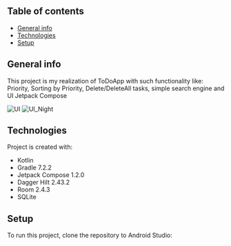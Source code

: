 ## Table of contents
* [General info](#general-info)
* [Technologies](#technologies)
* [Setup](#setup)

## General info
This project is my realization of ToDoApp with such functionality like: Priority, Sorting by Priority, Delete/DeleteAll tasks, simple search engine and UI Jetpack Compose

![UI](https://user-images.githubusercontent.com/74863359/193428651-6af860d1-cb0c-4141-9112-45bff5573738.png)
![UI_Night](https://user-images.githubusercontent.com/74863359/193428974-60ae37d8-a50b-4336-816d-7ee8abaea18e.png)


## Technologies
Project is created with:
* Kotlin
* Gradle 7.2.2
* Jetpack Compose 1.2.0
* Dagger Hilt 2.43.2
* Room 2.4.3
* SQLite
	
## Setup
To run this project, clone the repository to Android Studio:

